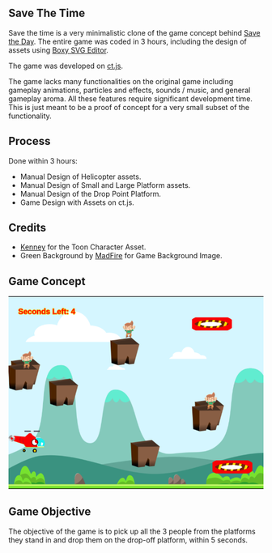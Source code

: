 ## Save The Time

Save the time is a very minimalistic clone of the game concept behind [Save the Day](https://ga.me/games/save-the-day). The entire game was coded in 3 hours, including the design of assets using [Boxy SVG Editor](https://boxy-svg.com/).

The game was developed on [ct.js](https://ctjs.rocks/).

The game lacks many functionalities on the original game including gameplay animations, particles and effects, sounds / music, and general gameplay aroma. All these features require significant development time. This is just meant to be a proof of concept for a very small subset of the functionality.

## Process

Done within 3 hours:

* Manual Design of Helicopter assets.
* Manual Design of Small and Large Platform assets.
* Manual Design of the Drop Point Platform.
* Game Design with Assets on ct.js.

## Credits

* [Kenney](https://www.kenney.nl/assets/toon-characters-1) for the Toon Character Asset.
* Green Background by [MadFire](https://swapnilrane24.itch.io/) for Game Background Image.

## Game Concept

![Screenshot](/Doc/game-shot.png)

## Game Objective

The objective of the game is to pick up all the 3 people from the platforms they stand in and drop them on the drop-off platform, within 5 seconds.